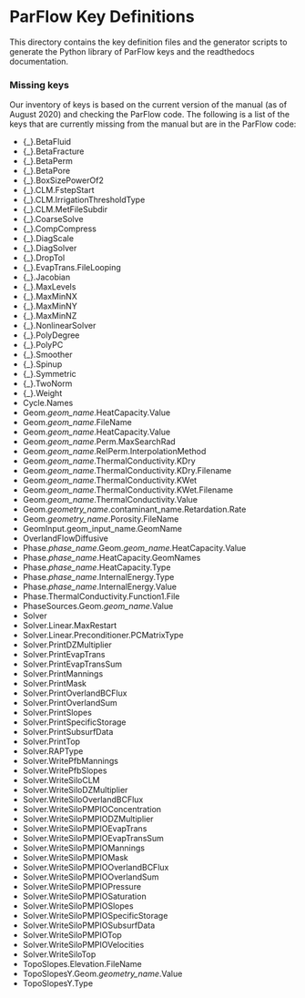 # ParFlow Key Definitions

This directory contains the key definition files and the generator scripts to generate the Python library of ParFlow
keys and the readthedocs documentation.

### Missing keys

Our inventory of keys is based on the current version of the manual (as of August 2020) and checking the ParFlow code.
The following is a list of the keys that are currently missing from the manual but are in the ParFlow code:

 - {_}.BetaFluid
 - {_}.BetaFracture
 - {_}.BetaPerm
 - {_}.BetaPore
 - {_}.BoxSizePowerOf2
 - {_}.CLM.FstepStart
 - {_}.CLM.IrrigationThresholdType
 - {_}.CLM.MetFileSubdir
 - {_}.CoarseSolve
 - {_}.CompCompress
 - {_}.DiagScale
 - {_}.DiagSolver
 - {_}.DropTol
 - {_}.EvapTrans.FileLooping
 - {_}.Jacobian
 - {_}.MaxLevels
 - {_}.MaxMinNX
 - {_}.MaxMinNY
 - {_}.MaxMinNZ
 - {_}.NonlinearSolver
 - {_}.PolyDegree
 - {_}.PolyPC
 - {_}.Smoother
 - {_}.Spinup
 - {_}.Symmetric
 - {_}.TwoNorm
 - {_}.Weight
 - Cycle.Names
 - Geom.*geom_name*.HeatCapacity.Value
 - Geom.*geom_name*.FileName
 - Geom.*geom_name*.HeatCapacity.Value
 - Geom.*geom_name*.Perm.MaxSearchRad
 - Geom.*geom_name*.RelPerm.InterpolationMethod
 - Geom.*geom_name*.ThermalConductivity.KDry
 - Geom.*geom_name*.ThermalConductivity.KDry.Filename
 - Geom.*geom_name*.ThermalConductivity.KWet
 - Geom.*geom_name*.ThermalConductivity.KWet.Filename
 - Geom.*geom_name*.ThermalConductivity.Value
 - Geom.*geometry_name*.contaminant_name.Retardation.Rate
 - Geom.*geometry_name*.Porosity.FileName
 - GeomInput.geom_input_name.GeomName
 - OverlandFlowDiffusive
 - Phase.*phase_name*.Geom.*geom_name*.HeatCapacity.Value
 - Phase.*phase_name*.HeatCapacity.GeomNames
 - Phase.*phase_name*.HeatCapacity.Type
 - Phase.*phase_name*.InternalEnergy.Type
 - Phase.*phase_name*.InternalEnergy.Value
 - Phase.ThermalConductivity.Function1.File
 - PhaseSources.Geom.*geom_name*.Value
 - Solver
 - Solver.Linear.MaxRestart
 - Solver.Linear.Preconditioner.PCMatrixType
 - Solver.PrintDZMultiplier
 - Solver.PrintEvapTrans
 - Solver.PrintEvapTransSum
 - Solver.PrintMannings
 - Solver.PrintMask
 - Solver.PrintOverlandBCFlux
 - Solver.PrintOverlandSum
 - Solver.PrintSlopes
 - Solver.PrintSpecificStorage
 - Solver.PrintSubsurfData
 - Solver.PrintTop
 - Solver.RAPType
 - Solver.WritePfbMannings
 - Solver.WritePfbSlopes
 - Solver.WriteSiloCLM
 - Solver.WriteSiloDZMultiplier
 - Solver.WriteSiloOverlandBCFlux
 - Solver.WriteSiloPMPIOConcentration
 - Solver.WriteSiloPMPIODZMultiplier
 - Solver.WriteSiloPMPIOEvapTrans
 - Solver.WriteSiloPMPIOEvapTransSum
 - Solver.WriteSiloPMPIOMannings
 - Solver.WriteSiloPMPIOMask
 - Solver.WriteSiloPMPIOOverlandBCFlux
 - Solver.WriteSiloPMPIOOverlandSum
 - Solver.WriteSiloPMPIOPressure
 - Solver.WriteSiloPMPIOSaturation
 - Solver.WriteSiloPMPIOSlopes
 - Solver.WriteSiloPMPIOSpecificStorage
 - Solver.WriteSiloPMPIOSubsurfData
 - Solver.WriteSiloPMPIOTop
 - Solver.WriteSiloPMPIOVelocities
 - Solver.WriteSiloTop
 - TopoSlopes.Elevation.FileName
 - TopoSlopesY.Geom.*geometry_name*.Value
 - TopoSlopesY.Type
